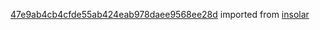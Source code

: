 [47e9ab4cb4cfde55ab424eab978daee9568ee28d](https://github.com/insolar/insolar/commit/47e9ab4cb4cfde55ab424eab978daee9568ee28d) imported from [insolar](https://github.com/insolar/insolar)
